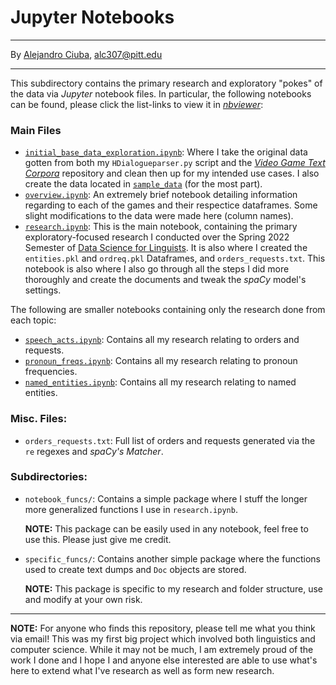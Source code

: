 # Jupyter Notebooks
***
By [Alejandro Ciuba](https://alejandrociuba.github.io), alc307@pitt.edu
***
This subdirectory contains the primary research and exploratory "pokes" of the data via _Jupyter_ notebook files. In particular, the following notebooks can be found, please click the list-links to view it in [_nbviewer_](https://nbviewer.org):

### Main Files
- [`initial_base_data_exploration.ipynb`](https://nbviewer.org/github/Data-Science-for-Linguists-2022/Pragmatics-In-Video-Games/blob/main/notebooks/initial_base_data_exploration.ipynb): Where I take the original data gotten from both my `HDialogueparser.py` script and the [_Video Game Text Corpora_](https://github.com/hmi-utwente/video-game-text-corpora) repository and clean then up for my intended use cases. I also create the data located in [`sample_data`](https://github.com/Data-Science-for-Linguists-2022/Pragmatics-In-Video-Games/tree/main/sample_data) (for the most part).
- [`overview.ipynb`](https://nbviewer.org/github/Data-Science-for-Linguists-2022/Pragmatics-In-Video-Games/blob/main/notebooks/overview.ipynb): An extremely brief notebook detailing information regarding to each of the games and their respectice dataframes. Some slight modifications to the data were made here (column names).
- [`research.ipynb`](https://nbviewer.jupyter.org/github/Data-Science-for-Linguists-2022/Pragmatics-In-Video-Games/blob/main/notebooks/research.ipynb): This is the main notebook, containing the primary exploratory-focused research I conducted over the Spring 2022 Semester of [Data Science for Linguists](https://github.com/Data-Science-for-Linguists-2022). It is also where I created the `entities.pkl` and `ordreq.pkl` Dataframes, and `orders_requests.txt`. This notebook is also where I also go through all the steps I did more thoroughly and create the documents and tweak the _spaCy_ model's settings.

The following are smaller notebooks containing only the research done from each topic:

- [`speech_acts.ipynb`](https://nbviewer.org/github/Data-Science-for-Linguists-2022/Pragmatics-In-Video-Games/blob/main/notebooks/speech_acts.ipynb): Contains all my research relating to orders and requests.
- [`pronoun_freqs.ipynb`](https://nbviewer.org/github/Data-Science-for-Linguists-2022/Pragmatics-In-Video-Games/blob/main/notebooks/pronoun_freqs.ipynb): Contains all my research relating to pronoun frequencies.
- [`named_entities.ipynb`](https://nbviewer.org/github/Data-Science-for-Linguists-2022/Pragmatics-In-Video-Games/blob/main/notebooks/named_entities.ipynb): Contains all my research relating to named entities.

### Misc. Files:
- `orders_requests.txt`: Full list of orders and requests generated via the `re` regexes and _spaCy's Matcher_.

### Subdirectories:
- `notebook_funcs/`: Contains a simple package where I stuff the longer more generalized functions I use in `research.ipynb`.

    **NOTE:** This package can be easily used in any notebook, feel free to use this. Please just give me credit.
- `specific_funcs/`: Contains another simple package where the functions used to create text dumps and `Doc` objects are stored.

    **NOTE:** This package is specific to my research and folder structure, use and modify at your own risk.
***
**NOTE:** For anyone who finds this repository, please tell me what you think via email! This was my first big project which involved both linguistics and computer science. While it may not be much, I am extremely proud of the work I done and I hope I and anyone else interested are able to use what's here to extend what I've research as well as form new research.